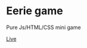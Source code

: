 # Eerie game
 Pure Js/HTML/CSS mini game

<a href="https://vladimirsteltsov.github.io/Eerie-game/">Live</a>
